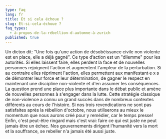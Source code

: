 ```yaml
---
type: faq
lang: fr
title: Et si cela échoue ?
slug: Et-si-cela-échoue ?
faq_types:
  - à-propos-de-la-rébellion-d-automne-à-zurich
published: true
---
```

Un dicton dit: "Une fois qu'une action de désobéissance civile non violente est en place, elle a déjà gagné". Ce type d’action est un "dilemme" pour les autorités. Si elles laissent faire, elles perdent la face et de nouvelles personnes rejoignent l'action et augmentent l'ampleur de la perturbation. Si au contraire elles répriment l'action, elles permettent aux manifestant·e·x·s de démontrer leur force et leur détermination, de gagner le respect en maintenant une discipline non-violente et d'en assumer les conséquences. La question prend une place plus importante dans le débat public et amène de nouvelles personnes à s'engager dans la lutte. Cette stratégie classique de non-violence a connu un grand succès dans de nombreux contextes différents au cours de l'histoire. Si nos trois revendications ne sont pas satisfaites après la rébellion d'octobre, nous utiliserons au mieux le momentum que nous aurons créé pour y remédier, car le temps presse! Enfin, c'est peut-être ringard mais c'est vrai: faire ce qui est juste ne peut jamais être un échec. Nos gouvernements dirigent l'humanité vers la mort et la souffrance, se rebeller n'a jamais été aussi juste.